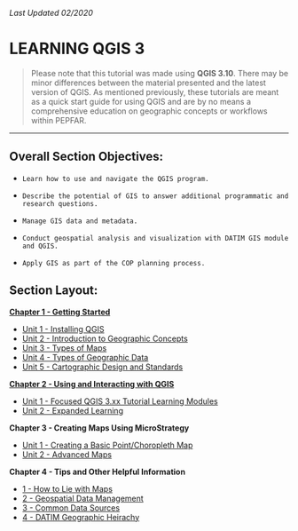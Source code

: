*Last Updated 02/2020*

# LEARNING QGIS 3

> Please note that this tutorial was made using **QGIS 3.10**. There may be minor differences between the material presented and the latest version of QGIS. As mentioned previously, these tutorials are meant as a quick start guide for using QGIS and are by no means a comprehensive education on geographic concepts or workflows within PEPFAR.

---

## **Overall Section Objectives:** 

*     Learn how to use and navigate the QGIS program.

*     Describe the potential of GIS to answer additional programmatic and research questions​.

*     Manage GIS data and metadata​.

*     Conduct geospatial analysis and visualization with DATIM GIS module and QGIS.

*     Apply GIS as part of the COP planning process​.

<!---
---

## **RECENTLY UPDATED SECTIONS**

[Learning QGIS, Section 1](/1_QGIS_Tutorials/Section_1_The_Basics) [02/03/2020]

---
--->

## **Section Layout:**

**[Chapter 1 - Getting Started](https://github.com/ICPI/GIS/tree/master/1_QGIS_Tutorials/Section_1_QGIS_Basics/Chapter_1_Getting_Started)**

* [Unit 1 - Installing QGIS](https://github.com/ICPI/GIS/tree/master/1_QGIS_Tutorials/Section_1_QGIS_Basics/Chapter_1_Getting_Started/Unit1_Installing_QGIS)
* [Unit 2 - Introduction to Geographic Concepts](https://github.com/ICPI/GIS/tree/master/1_QGIS_Tutorials/Section_1_QGIS_Basics/Chapter_1_Getting_Started/Unit2_Geography_Overview)
* [Unit 3 - Types of Maps](https://github.com/ICPI/GIS/tree/master/1_QGIS_Tutorials/Section_1_QGIS_Basics/Chapter_1_Getting_Started/Unit3_Types_of_Maps)
* [Unit 4 - Types of Geographic Data](https://github.com/ICPI/GIS/tree/master/1_QGIS_Tutorials/Section_1_QGIS_Basics/Chapter_1_Getting_Started/Unit4_Types_of_Data)
* [Unit 5 - Cartographic Design and Standards](https://github.com/ICPI/GIS/tree/master/1_QGIS_Tutorials/Section_1_QGIS_Basics/Chapter_1_Getting_Started/Unit5_Carto_Design)

**[Chapter 2 - Using and Interacting with QGIS](https://github.com/ICPI/GIS/tree/master/1_QGIS_Tutorials/Section_1_QGIS_Basics/Chapter_2_Using_QGIS)**

* [Unit 1 - Focused QGIS 3.xx Tutorial Learning Modules](https://github.com/ICPI/GIS/tree/master/1_QGIS_Tutorials/Section_1_QGIS_Basics/Chapter_2_Using_QGIS/Unit1_Install_QGIS_Workspace)
* [Unit 2 - Expanded Learning](link)

**Chapter 3 - Creating Maps Using MicroStrategy**
* [Unit 1 - Creating a Basic Point/Choropleth Map](link)
* [Unit 2 - Advanced Maps](link)

**Chapter 4 - Tips and Other Helpful Information**

* [1 - How to Lie with Maps](link)
* [2 - Geospatial Data Management](link)
* [3 - Common Data Sources](link)
* [4 - DATIM Geographic Heirachy](link)
